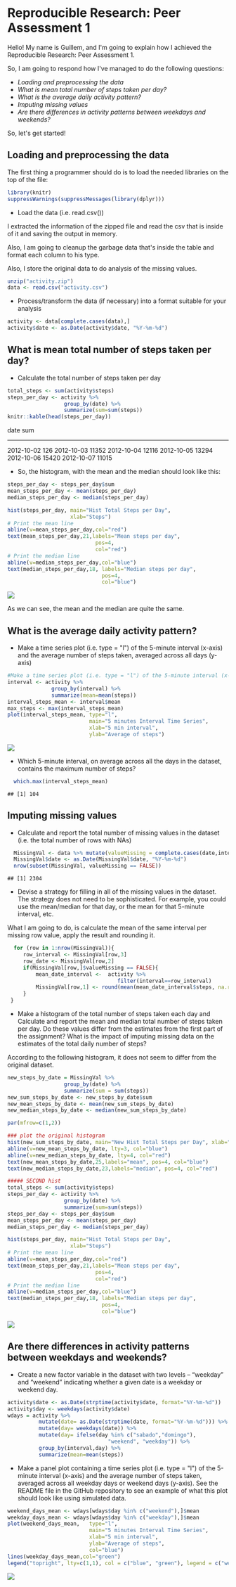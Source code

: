 # Reproducible Research: Peer Assessment 1


Hello! My name is Guillem, and I'm going to explain how I achieved the Reproducible Research: Peer Assessment 1. 

So, I am going to respond how I've managed to do the following questions: 

* *Loading and preprocessing the data*
* *What is mean total number of steps taken per day?*
* *What is the average daily activity pattern?*
* *Imputing missing values*
* *Are there differences in activity patterns between weekdays and weekends?*

So, let's get started!

## Loading and preprocessing the data

The first thing a programmer should do is to load the needed libraries on the top of the file:


```r
library(knitr)
suppressWarnings(suppressMessages(library(dplyr)))
```

- Load the data (i.e. read.csv())

I extracted the information of the zipped file and read the csv that is inside of it and saving the output in memory.

Also, I am going to cleanup the garbage data that's inside the table and format each column to his type.

Also, I store the original data to do analysis of the missing values.


```r
unzip("activity.zip")
data <- read.csv("activity.csv")
```

- Process/transform the data (if necessary) into a format suitable for your analysis


```r
activity <- data[complete.cases(data),]
activity$date <- as.Date(activity$date, "%Y-%m-%d")
```


## What is mean total number of steps taken per day?


- Calculate the total number of steps taken per day



```r
total_steps <- sum(activity$steps)
steps_per_day <- activity %>% 
                  group_by(date) %>% 
                  summarize(sum=sum(steps))
knitr::kable(head(steps_per_day))
```



date            sum
-----------  ------
2012-10-02      126
2012-10-03    11352
2012-10-04    12116
2012-10-05    13294
2012-10-06    15420
2012-10-07    11015

- So, the histogram, with the mean and the median should look like this:



```r
steps_per_day <- steps_per_day$sum
mean_steps_per_day <- mean(steps_per_day)
median_steps_per_day <- median(steps_per_day)

hist(steps_per_day, main="Hist Total Steps per Day", 
                    xlab="Steps")
# Print the mean line
abline(v=mean_steps_per_day,col="red")
text(mean_steps_per_day,21,labels="Mean steps per day", 
                            pos=4, 
                            col="red")
# Print the median line
abline(v=median_steps_per_day,col="blue")
text(median_steps_per_day,18, labels="Median steps per day", 
                              pos=4, 
                              col="blue")
```

![](PA1_template_files/figure-html/histogram_steps-1.png) 

As we can see, the mean and the median are quite the same.

## What is the average daily activity pattern?

- Make a time series plot (i.e. type = "l") of the 5-minute interval (x-axis) and the average number of steps taken, averaged across all days (y-axis)


```r
#Make a time series plot (i.e. type = "l") of the 5-minute interval (x-axis) and the average number of steps taken, averaged across all days (y-axis)
interval <- activity %>% 
              group_by(interval) %>% 
              summarize(mean=mean(steps))
interval_steps_mean <- interval$mean
max_steps <- max(interval_steps_mean)
plot(interval_steps_mean, type="l",  
                          main="5 minutes Interval Time Series",
                          xlab="5 min interval",
                          ylab="Average of steps")
```

![](PA1_template_files/figure-html/unnamed-chunk-2-1.png) 

- Which 5-minute interval, on average across all the days in the dataset, contains the maximum number of steps?



```r
  which.max(interval_steps_mean)
```

```
## [1] 104
```

## Imputing missing values

- Calculate and report the total number of missing values in the dataset (i.e. the total number of rows with NAs)


```r
  MissingVal <- data %>% mutate(valueMissing = complete.cases(date,interval,steps))
  MissingVal$date <- as.Date(MissingVal$date, "%Y-%m-%d")
  nrow(subset(MissingVal, valueMissing == FALSE))
```

```
## [1] 2304
```

- Devise a strategy for filling in all of the missing values in the dataset. The strategy does not need to be sophisticated. For example, you could use the mean/median for that day, or the mean for that 5-minute interval, etc.

What I am going to do, is calculate the mean of the same interval per missing row value, apply the result and rounding it.


```r
  for (row in 1:nrow(MissingVal)){
     row_interval <- MissingVal[row,3]
     row_date <- MissingVal[row,2]
     if(MissingVal[row,]$valueMissing == FALSE){
         mean_date_interval <-  activity %>% 
                                   filter(interval==row_interval)
         MissingVal[row,1] <- round(mean(mean_date_interval$steps, na.rm=TRUE))
     }
 }
```

- Make a histogram of the total number of steps taken each day and Calculate and report the mean and median total number of steps taken per day. Do these values differ from the estimates from the first part of the assignment? What is the impact of imputing missing data on the estimates of the total daily number of steps?

According to the following histogram, it does not seem to differ from the original dataset.



```r
new_steps_by_date = MissingVal %>% 
                  group_by(date) %>%
                  summarize(sum = sum(steps))
new_sum_steps_by_date <- new_steps_by_date$sum
new_mean_steps_by_date <- mean(new_sum_steps_by_date)
new_median_steps_by_date <- median(new_sum_steps_by_date)

par(mfrow=c(1,2))

### plot the original histogram
hist(new_sum_steps_by_date, main="New Hist Total Steps per Day", xlab="Number of Steps")
abline(v=new_mean_steps_by_date, lty=3, col="blue")
abline(v=new_median_steps_by_date, lty=4, col="red")
text(new_mean_steps_by_date,25,labels="mean", pos=4, col="blue")
text(new_median_steps_by_date,23,labels="median", pos=4, col="red")

##### SECOND hist
total_steps <- sum(activity$steps)
steps_per_day <- activity %>% 
                  group_by(date) %>% 
                  summarize(sum=sum(steps))
steps_per_day <- steps_per_day$sum
mean_steps_per_day <- mean(steps_per_day)
median_steps_per_day <- median(steps_per_day)

hist(steps_per_day, main="Hist Total Steps per Day", 
                    xlab="Steps")
# Print the mean line
abline(v=mean_steps_per_day,col="red")
text(mean_steps_per_day,21,labels="Mean steps per day", 
                            pos=4, 
                            col="red")
# Print the median line
abline(v=median_steps_per_day,col="blue")
text(median_steps_per_day,18, labels="Median steps per day", 
                              pos=4, 
                              col="blue")
```

![](PA1_template_files/figure-html/unnamed-chunk-6-1.png) 



## Are there differences in activity patterns between weekdays and weekends?

- Create a new factor variable in the dataset with two levels – “weekday” and “weekend” indicating whether a given date is a weekday or weekend day.


```r
activity$date <- as.Date(strptime(activity$date, format="%Y-%m-%d"))
activity$day <- weekdays(activity$date)
wdays = activity %>% 
          mutate(date= as.Date(strptime(date, format="%Y-%m-%d"))) %>%
          mutate(day= weekdays(date)) %>%
          mutate(day= ifelse(day %in% c("sabado","domingo"),
                                "weekend", "weekday")) %>%
          group_by(interval,day) %>%
          summarize(mean=mean(steps))
```

- Make a panel plot containing a time series plot (i.e. type = "l") of the 5-minute interval (x-axis) and the average number of steps taken, averaged across all weekday days or weekend days (y-axis). See the README file in the GitHub repository to see an example of what this plot should look like using simulated data.


```r
weekend_days_mean <- wdays[wdays$day %in% c("weekend"),]$mean
weekday_days_mean <- wdays[wdays$day %in% c("weekday"),]$mean
plot(weekend_days_mean,   type="l",  
                          main="5 minutes Interval Time Series",
                          xlab="5 min interval",
                          ylab="Average of steps",
                          col="blue")
lines(weekday_days_mean,col="green")
legend("topright", lty=c(1,1), col = c("blue", "green"), legend = c("weekday", "weekend"), seg.len=3)
```

![](PA1_template_files/figure-html/unnamed-chunk-8-1.png) 
